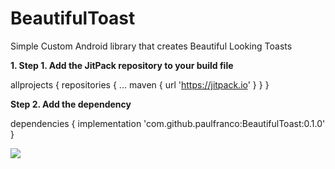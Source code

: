 # BeautifulToast
Simple Custom Android library that creates Beautiful Looking Toasts

**1. Step 1. Add the JitPack repository to your build file**

allprojects {
		repositories {
			...
			maven { url 'https://jitpack.io' }
		}
	}
  
**Step 2. Add the dependency**

dependencies {
	        implementation 'com.github.paulfranco:BeautifulToast:0.1.0'
	}

[![](https://jitpack.io/v/paulfranco/BeautifulToast.svg)](https://jitpack.io/#paulfranco/BeautifulToast)
